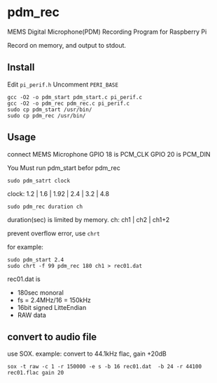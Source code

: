 # pdm_rec
MEMS  Digital Microphone(PDM) Recording Program for Raspberry Pi

Record on memory, and output to stdout.

## Install

Edit `pi_perif.h`
Uncomment `PERI_BASE`

```
gcc -O2 -o pdm_start pdm_start.c pi_perif.c
gcc -O2 -o pdm_rec pdm_rec.c pi_perif.c
sudo cp pdm_start /usr/bin/
sudo cp pdm_rec /usr/bin/
```

## Usage

connect MEMS Microphone
GPIO 18 is PCM\_CLK
GPIO 20 is PCM\_DIN

You Must run pdm\_start befor pdm\_rec

`sudo pdm_satrt clock`

clock: 1.2 | 1.6 | 1.92 | 2.4 | 3.2 | 4.8

`sudo pdm_rec duration ch`

duration(sec) is limited by memory.
ch: ch1 | ch2 | ch1+2

prevent overflow error, use `chrt`



for example:

```
sudo pdm_start 2.4
sudo chrt -f 99 pdm_rec 180 ch1 > rec01.dat
```

rec01.dat is

* 180sec monoral
* fs = 2.4MHz/16 = 150kHz
* 16bit signed LitteEndian
* RAW data

## convert to audio file

use SOX.
example: convert to 44.1kHz flac, gain +20dB

```
sox -t raw -c 1 -r 150000 -e s -b 16 rec01.dat  -b 24 -r 44100 rec01.flac gain 20
```


